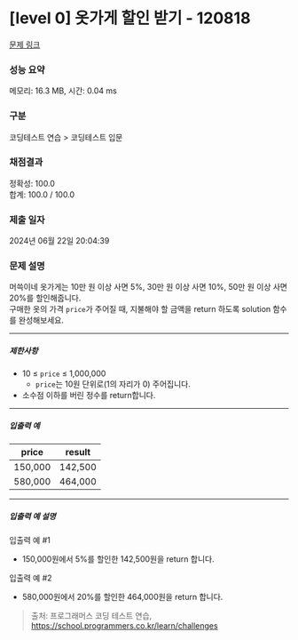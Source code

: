 # [level 0] 옷가게 할인 받기 - 120818 

[문제 링크](https://school.programmers.co.kr/learn/courses/30/lessons/120818) 

### 성능 요약

메모리: 16.3 MB, 시간: 0.04 ms

### 구분

코딩테스트 연습 > 코딩테스트 입문

### 채점결과

정확성: 100.0<br/>합계: 100.0 / 100.0

### 제출 일자

2024년 06월 22일 20:04:39

### 문제 설명

<p>머쓱이네 옷가게는 10만 원 이상 사면 5%, 30만 원 이상 사면 10%, 50만 원 이상 사면 20%를 할인해줍니다.<br>
구매한 옷의 가격&nbsp;<code>price</code>가 주어질 때, 지불해야 할 금액을 return 하도록 solution 함수를 완성해보세요.</p>

<hr>

<h5>제한사항</h5>

<ul>
<li>10 ≤ <code>price</code> ≤ 1,000,000

<ul>
<li><code>price</code>는 10원 단위로(1의 자리가 0) 주어집니다.</li>
</ul></li>
<li>소수점 이하를 버린 정수를 return합니다.</li>
</ul>

<hr>

<h5>입출력 예</h5>
<table class="table">
        <thead><tr>
<th>price</th>
<th>result</th>
</tr>
</thead>
        <tbody><tr>
<td>150,000</td>
<td>142,500</td>
</tr>
<tr>
<td>580,000</td>
<td>464,000</td>
</tr>
</tbody>
      </table>
<hr>

<h5>입출력 예 설명</h5>

<p>입출력 예 #1</p>

<ul>
<li>150,000원에서 5%를 할인한 142,500원을 return 합니다.</li>
</ul>

<p>입출력 예 #2</p>

<ul>
<li>580,000원에서 20%를 할인한 464,000원을 return 합니다.</li>
</ul>


> 출처: 프로그래머스 코딩 테스트 연습, https://school.programmers.co.kr/learn/challenges